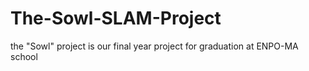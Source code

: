 # The-Sowl-SLAM-Project
the "Sowl" project is our final year project for graduation at ENPO-MA school
